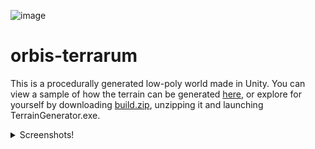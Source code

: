 ![image](https://github.com/lukedoukakis/orbis-terrarum/blob/main/images/img%20(5).png)
# orbis-terrarum

This is a procedurally generated low-poly world made in Unity. You can view a sample of how the terrain can be generated [here](https://www.youtube.com/watch?v=K0nGPhG4Lio), or explore for yourself by downloading [build.zip](https://github.com/lukedoukakis/orbis-terrarum/raw/main/build.zip), unzipping it and launching TerrainGenerator.exe.
  
<details>
<summary>Screenshots!</summary>
  <img src="https://github.com/lukedoukakis/orbis-terrarum/blob/main/images/img%20(23).png">
  <img src="https://github.com/lukedoukakis/orbis-terrarum/blob/main/images/img%20(22).png">
  <img src="https://github.com/lukedoukakis/orbis-terrarum/blob/main/images/img%20(14).png">
  <img src="https://github.com/lukedoukakis/orbis-terrarum/blob/main/images/img%20(20).png">
  <img src="https://github.com/lukedoukakis/orbis-terrarum/blob/main/images/img%20(16).png">
  <img src="https://github.com/lukedoukakis/orbis-terrarum/blob/main/images/img%20(15).png">
  <img src="https://github.com/lukedoukakis/orbis-terrarum/blob/main/images/img%20(21).png">
  <img src="https://github.com/lukedoukakis/orbis-terrarum/blob/main/images/img%20(18).png">
  <img src="https://github.com/lukedoukakis/orbis-terrarum/blob/main/images/img%20(17).png">
</details>
